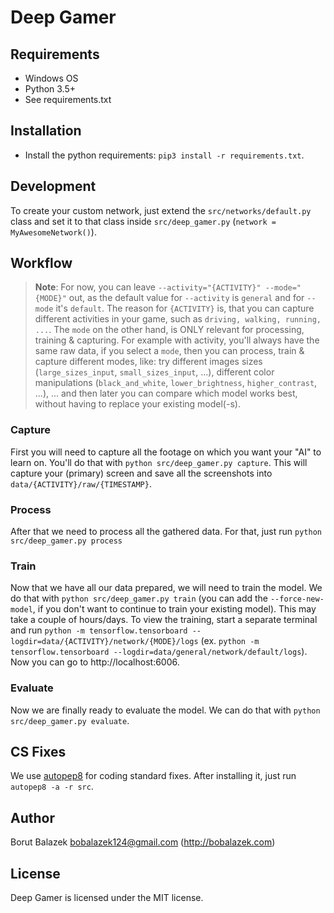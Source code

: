 # Deep Gamer

## Requirements
* Windows OS
* Python 3.5+
* See requirements.txt

## Installation
* Install the python requirements: `pip3 install -r requirements.txt`.

## Development
To create your custom network, just extend the `src/networks/default.py` class and set it to that class inside `src/deep_gamer.py` (`network = MyAwesomeNetwork()`).

## Workflow

> **Note**: For now, you can leave `--activity="{ACTIVITY}" --mode="{MODE}"` out, as the default value for `--activity` is `general` and for `--mode` it's `default`. The reason for `{ACTIVITY}` is, that you can capture different activities in your game, such as `driving, walking, running, ...`. The `mode` on the other hand, is ONLY relevant for processing, training & capturing. For example with activity, you'll always have the same raw data, if you select a `mode`, then you can process, train & capture different modes, like: try different images sizes (`large_sizes_input`, `small_sizes_input`, ...), different color manipulations (`black_and_white`, `lower_brightness`, `higher_contrast`, ...), ... and then later you can compare which model works best, without having to replace your existing model(-s).

### Capture
First you will need to capture all the footage on which you want your "AI" to learn on. You'll do that with `python src/deep_gamer.py capture`. This will capture your (primary) screen and save all the screenshots into `data/{ACTIVITY}/raw/{TIMESTAMP}`.

### Process
After that we need to process all the gathered data. For that, just run `python src/deep_gamer.py process`

### Train
Now that we have all our data prepared, we will need to train the model. We do that with `python src/deep_gamer.py train` (you can add the `--force-new-model`, if you don't want to continue to train your existing model). This may take a couple of hours/days.
To view the training, start a separate terminal and run `python -m tensorflow.tensorboard --logdir=data/{ACTIVITY}/network/{MODE}/logs` (ex. `python -m tensorflow.tensorboard --logdir=data/general/network/default/logs`). Now you can go to http://localhost:6006.

### Evaluate
Now we are finally ready to evaluate the model. We can do that with `python src/deep_gamer.py evaluate`.

## CS Fixes
We use [autopep8](https://github.com/hhatto/autopep8) for coding standard fixes. After installing it, just run `autopep8 -a -r src`.

## Author
Borut Balazek <bobalazek124@gmail.com> (http://bobalazek.com)

## License
Deep Gamer is licensed under the MIT license.
